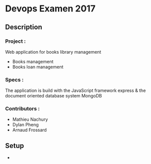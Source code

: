 # Devops Examen 2017

## Description
### Project :
Web application for books library management 
- Books management
- Books loan management

### Specs :
The application is build with the JavaScript framework express & the document oriented database system MongoDB

### Contributors :
- Mathieu Nachury
- Dylan Pheng
- Arnaud Frossard

## Setup
- 


